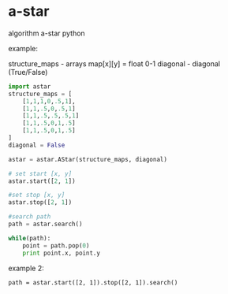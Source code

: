 a-star
======

algorithm a-star python

example:

structure_maps - arrays map[x][y] = float 0-1
diagonal - diagonal (True/False)

```python
import astar
structure_maps = [
	[1,1,1,0,.5,1],
	[1,1,.5,0,.5,1]
	[1,1,.5,.5,.5,1]
	[1,1,.5,0,1,.5]
	[1,1,.5,0,1,.5]
]
diagonal = False

astar = astar.AStar(structure_maps, diagonal)

# set start [x, y]
astar.start([2, 1])

#set stop [x, y]
astar.stop([2, 1]) 

#search path
path = astar.search() 

while(path):
	point = path.pop(0)
	print point.x, point.y
```

example 2:
```
path = astar.start([2, 1]).stop([2, 1]).search()
```
